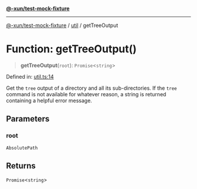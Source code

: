 [**@-xun/test-mock-fixture**](../../README.md)

***

[@-xun/test-mock-fixture](../../README.md) / [util](../README.md) / getTreeOutput

# Function: getTreeOutput()

> **getTreeOutput**(`root`): `Promise`\<`string`\>

Defined in: [util.ts:14](https://github.com/Xunnamius/test-utils/blob/42ca751c587603f2d187a75074f79266154d176a/packages/test-mock-fixture/src/util.ts#L14)

Get the `tree` output of a directory and all its sub-directories. If the
`tree` command is not available for whatever reason, a string is returned
containing a helpful error message.

## Parameters

### root

`AbsolutePath`

## Returns

`Promise`\<`string`\>
